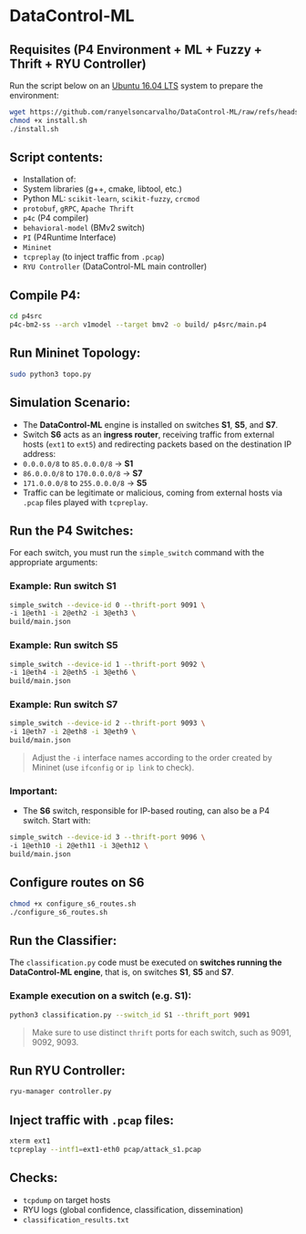 # DataControl-ML

## Requisites (P4 Environment + ML + Fuzzy + Thrift + RYU Controller)
Run the script below on an [Ubuntu 16.04 LTS](https://ubuntu.com/16-04) system to prepare the environment:

```bash
wget https://github.com/ranyelsoncarvalho/DataControl-ML/raw/refs/heads/main/P4-environment/install.sh
chmod +x install.sh
./install.sh
```
## Script contents:
- Installation of:
- System libraries (g++, cmake, libtool, etc.)
- Python ML: `scikit-learn`, `scikit-fuzzy`, `crcmod`
- `protobuf`, `gRPC`, `Apache Thrift`
- `p4c` (P4 compiler)
- `behavioral-model` (BMv2 switch)
- `PI` (P4Runtime Interface)
- `Mininet`
- `tcpreplay` (to inject traffic from `.pcap`)
- `RYU Controller` (DataControl-ML main controller)

## Compile P4:
```bash
cd p4src
p4c-bm2-ss --arch v1model --target bmv2 -o build/ p4src/main.p4
```
## Run Mininet Topology:
```bash
sudo python3 topo.py
```

## Simulation Scenario: 
- The **DataControl-ML** engine is installed on switches **S1**, **S5**, and **S7**.
- Switch **S6** acts as an **ingress router**, receiving traffic from external hosts (`ext1` to `ext5`) and redirecting packets based on the destination IP address:
- `0.0.0.0/8` to `85.0.0.0/8` → **S1**
- `86.0.0.0/8` to `170.0.0.0/8` → **S7**
- `171.0.0.0/8` to `255.0.0.0/8` → **S5**
- Traffic can be legitimate or malicious, coming from external hosts via `.pcap` files played with `tcpreplay`.

## Run the P4 Switches:
For each switch, you must run the `simple_switch` command with the appropriate arguments:

### Example: Run switch S1
```bash
simple_switch --device-id 0 --thrift-port 9091 \
-i 1@eth1 -i 2@eth2 -i 3@eth3 \
build/main.json
```

### Example: Run switch S5
```bash
simple_switch --device-id 1 --thrift-port 9092 \
-i 1@eth4 -i 2@eth5 -i 3@eth6 \
build/main.json
```

### Example: Run switch S7
```bash
simple_switch --device-id 2 --thrift-port 9093 \
-i 1@eth7 -i 2@eth8 -i 3@eth9 \ 
build/main.json
```
> Adjust the `-i` interface names according to the order created by Mininet (use `ifconfig` or `ip link` to check).

### Important:
- The **S6** switch, responsible for IP-based routing, can also be a P4 switch. Start with:
```bash
simple_switch --device-id 3 --thrift-port 9096 \
-i 1@eth10 -i 2@eth11 -i 3@eth12 \
build/main.json
```
## Configure routes on S6

```bash
chmod +x configure_s6_routes.sh
./configure_s6_routes.sh
```
## Run the Classifier:
The `classification.py` code must be executed on **switches running the DataControl-ML engine**, that is, on switches **S1**, **S5** and **S7**.
### Example execution on a switch (e.g. S1):
```bash
python3 classification.py --switch_id S1 --thrift_port 9091
```

> Make sure to use distinct `thrift` ports for each switch, such as 9091, 9092, 9093.

## Run RYU Controller:
```bash
ryu-manager controller.py
```

## Inject traffic with `.pcap` files:
```bash
xterm ext1
tcpreplay --intf1=ext1-eth0 pcap/attack_s1.pcap
```

## Checks:
- `tcpdump` on target hosts
- RYU logs (global confidence, classification, dissemination)
- `classification_results.txt`
